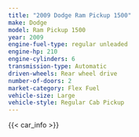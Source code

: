 ```yaml
---
title: "2009 Dodge Ram Pickup 1500"
make: Dodge
model: Ram Pickup 1500
year: 2009
engine-fuel-type: regular unleaded
engine-hp: 210
engine-cylinders: 6
transmission-type: Automatic
driven-wheels: Rear wheel drive
number-of-doors: 2
market-category: Flex Fuel
vehicle-size: Large
vehicle-style: Regular Cab Pickup
---
```


{{< car_info >}}
